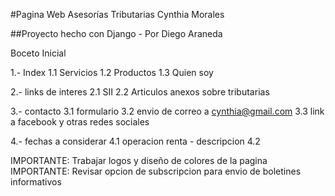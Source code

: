 #Pagina Web Asesorías Tributarias Cynthia Morales

##Proyecto hecho con Django - Por Diego Araneda

Boceto Inicial

1.- Index
 1.1 Servicios
 1.2 Productos
 1.3 Quien soy

2.- links de interes
 2.1 SII
 2.2 Articulos anexos sobre tributarias

3.- contacto
 3.1 formulario
 3.2 envio de correo a cynthia@gmail.com
 3.3 link a facebook y otras redes sociales

4.- fechas a considerar
 4.1 operacion renta - descripcion
 4.2 

IMPORTANTE: Trabajar logos y diseño de colores de la pagina
IMPORTANTE: Revisar opcion de subscripcion para envio de boletines informativos

